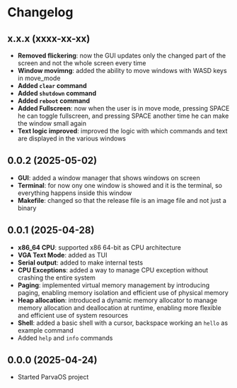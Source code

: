 # Changelog

## x.x.x (xxxx-xx-xx)
- **Removed flickering**: now the GUI updates only the changed part of the screen and not the whole screen every time
- **Window movimng**: added the ability to move windows with WASD keys in move_mode
- **Added `clear` command**
- **Added `shutdown` command**
- **Added `reboot` command**
- **Added Fullscreen**: now when the user is in move mode, pressing SPACE he can toggle fullscreen, and pressing SPACE another time he can make the window small again
- **Text logic improved**: improved the logic with which commands and text are displayed in the various windows

## 0.0.2 (2025-05-02)
- **GUI**: added a window manager that shows windows on screen
- **Terminal**: for now ony one window is showed and it is the terminal, so everything happens inside this window
- **Makefile**: changed so that the release file is an image file and not just a binary

## 0.0.1 (2025-04-28)
- **x86_64 CPU**: supported x86 64-bit as CPU architecture
- **VGA Text Mode**: added as TUI
- **Serial output**: added to make internal tests
- **CPU Exceptions**: added a way to manage CPU exception without crashing the entire system
- **Paging**: implemented virtual memory management by introducing paging, enabling memory isolation and efficient use of physical memory
- **Heap allocation**: introduced a dynamic memory allocator to manage memory allocation and deallocation at runtime, enabling more flexible and efficient use of system resources
- **Shell**: added a basic shell with a cursor, backspace working an `hello` as example command
- Added `help` and `info` commands

## 0.0.0 (2025-04-24)
- Started ParvaOS project
